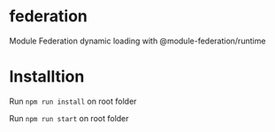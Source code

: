 # federation
Module Federation dynamic loading with @module-federation/runtime

# Installtion
Run `npm run install` on root folder

Run `npm run start` on root folder


